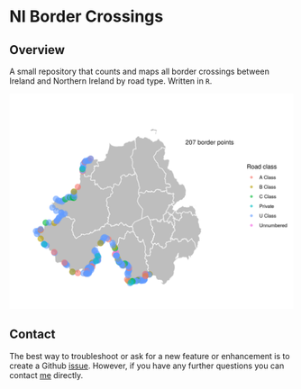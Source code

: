 # NI Border Crossings

## Overview

A small repository that counts and maps all border crossings between Ireland and Northern Ireland by road type. Written in `R`.

![alt text](./images/ni-cross-border-map.png "NI map of border points")

## Contact

The best way to troubleshoot or ask for a new feature or enhancement is to create a Github [issue](https://github.com/cbi-ni/ni-border-crossings/issues). However, if you have any further questions you can contact [me](mailto:owen.sims@cbi.org.uk) directly.
